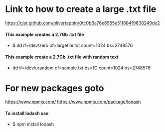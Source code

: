 # Link to how to create a large .txt file
https://gist.github.com/olivertappin/0fc0b6a76e6555e51f884f9638249de2

#### This example creates a 2.7Gb .txt file
- $ dd if=/dev/zero of=largefile.txt count=1024 bs=2748576

#### This example create a 2.7Gb .txt file with random text
- dd if=/dev/urandom of=sample.txt bs=1G count=1024 bs=2748576

# For new packages goto
https://www.npmjs.com/
https://www.npmjs.com/package/lodash
#### To install lodash use
- $ npm install lodash

